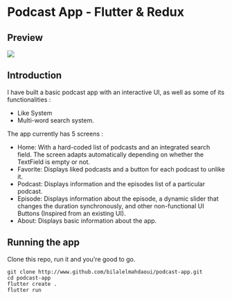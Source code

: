 # Podcast App - Flutter & Redux

## Preview

<img src="https://i.imgur.com/BTLCNJh.png"/>


## Introduction

I have built a basic podcast app with an interactive UI, as well as some of its functionalities : 

* Like System
* Multi-word search system.

The app currently has 5 screens :

* Home: With a hard-coded list of podcasts and an integrated search field. The screen adapts automatically depending on whether the TextField is empty or not.
* Favorite: Displays liked podcasts and a button for each podcast to unlike it.
* Podcast: Displays information and the episodes list of a particular podcast.
* Episode: Displays information about the episode, a dynamic slider that changes the duration synchronously, and other non-functional UI Buttons (Inspired from an existing UI).
* About: Displays basic information about the app.


## Running the app

Clone this repo, run it and you're good to go.

```
git clone http://www.github.com/bilalelmahdaoui/podcast-app.git
cd podcast-app
flutter create .
flutter run
```
